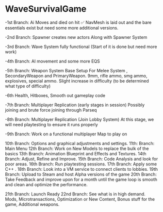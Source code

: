 # WaveSurvivalGame

-1st Branch: Ai Moves and died on hit ✅
NavMesh is laid out and the bare essentials exist but need some more additional versions.

-2nd Branch: Spawner creates new actors 
Along with Spawner System

-3rd Branch: Wave System fully functional  (Start of it is done but need more work)

-4th Branch: AI movement and some more EQS

-5th Branch: Weapon System
Base Setup For Melee System , SecondaryWeapon and PrimaryWeapon. 
9mm, rifle ammo, smg ammo, explosives, special ammo. Slight increase in difficulty (to be determined what type of difficulty)

-6th Health, Hitboxes, Smooth out gameplay code


-7th Branch: Multiplayer Replication (early stages in session)
Possibly joining and brute force joining through Parseq

-8th Branch: Multiplayer Replication (Join Lobby System)  At this stage, we will need playtesting to ensure it runs properly

-9th Branch: Work on a functional multiplayer Map to play on

10th Branch: Options and graphical adjustments and settings.
11th: Branch: Main Menu
12th Branch: Work on New Models to replace the bulk of the basics
13th Branch: Animation Blueprint and Effects and Textures.
14th Branch: Adjust, Refine and Improve. 
15th Branch: Code Analysis and look for poor areas.
16th Branch: Run playtesting sessions.
17th Branch: Apply some C++ .
18th Branch: Look into a VM service to connect clients to lobbies.
19th Branch: Upload to Steam and host Alpha versions of the game
20th Branch: Take Feedback and improve upon for a month until the game loop is smooth and clean and optimize the performance.

21th Branch: Launch Ready
22nd Branch: See what is in high demand. Mods, Microtransactions,  Optimization or New Content, Bonus stuff for the game, Additional weapons.